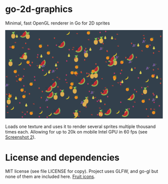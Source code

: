 # go-2d-graphics
Minimal, fast OpenGL renderer in Go for 2D sprites

![Screenshot 1](https://raw.githubusercontent.com/AndBobsYourUncle/go-2d-graphics/master/screenshot1.png)

Loads one texture and uses it to render several sprites multiple thousand times each. Allowing for up to 20k on mobile Intel GPU in 60 fps (see [Screenshot 2](https://raw.githubusercontent.com/AndBobsYourUncle/go-2d-graphics/master/screenshot2.png)).

# License and dependencies
MIT license (see file LICENSE for copy).
Project uses GLFW, and go-gl but none of them are included here. [Fruit icons](http://www.flaticon.com/packs/gastronomy-set).
